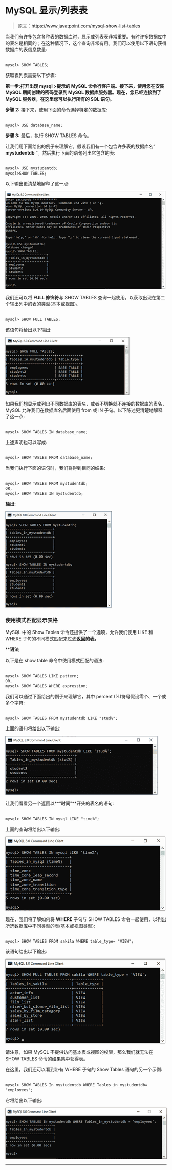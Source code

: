 # MySQL 显示/列表表

> 原文：<https://www.javatpoint.com/mysql-show-list-tables>

当我们有许多包含各种表的数据库时，显示或列表表非常重要。有时许多数据库中的表名是相同的；在这种情况下，这个查询非常有用。我们可以使用以下语句获得数据库的表信息数量:

```

mysql> SHOW TABLES;

```

获取表列表需要以下步骤:

**第一步:**打开出现 **mysql >提示**的 MySQL 命令行客户端。接下来，**使用您在安装 MySQL 期间创建的**密码**登录到 MySQL 数据库服务器。现在，您已经连接到了 MySQL 服务器，在这里您可以执行所有的 SQL 语句。**

**步骤 2:** 接下来，使用下面的命令选择特定的数据库:

```

mysql> USE database_name;

```

**步骤 3:** 最后，执行 SHOW TABLES 命令。

让我们用下面给出的例子来理解它。假设我们有一个包含许多表的数据库名“ **mystudentdb** ”。然后执行下面的语句列出它包含的表:

```

mysql> USE mystudentdb;
mysql>SHOW TABLES;

```

以下输出更清楚地解释了这一点:

![MySQL Show/List Tables](img/57b6e4f479003d5279cb67fe629a0fe0.png)

我们还可以将 **FULL 修饰符**与 SHOW TABLES 查询一起使用，以获取出现在第二个输出列中的表的类型(基本或视图)。

```

mysql> SHOW FULL TABLES;

```

该语句将给出以下输出:

![MySQL Show/List Tables](img/29442948e4878ff59b6b609c02c7818b.png)

如果我们想显示或列出不同数据库的表名，或者不切换就不连接的数据库的表名，MySQL 允许我们在数据库名后面使用 from 或 IN 子句。以下陈述更清楚地解释了这一点:

```

mysql> SHOW TABLES IN database_name;

```

上述声明也可以写成:

```

mysql> SHOW TABLES FROM database_name;

```

当我们执行下面的语句时，我们将得到相同的结果:

```

mysql> SHOW TABLES FROM mystudentdb;
OR,
mysql> SHOW TABLES IN mystudentdb;

```

**输出:**

![MySQL Show/List Tables](img/31187f58562d9110005ca52c51b0d391.png)

### 使用模式匹配显示表格

MySQL 中的 Show Tables 命令还提供了一个选项，允许我们使用 LIKE 和 WHERE 子句的不同模式匹配来过滤**返回的表。**

 ****语法**

以下是在 show table 命令中使用模式匹配的语法:

```

mysql> SHOW TABLES LIKE pattern;
OR,
mysql> SHOW TABLES WHERE expression;

```

我们可以通过下面给出的例子来理解它，其中 percent (%)符号假设零个、一个或多个字符:

```

mysql> SHOW TABLES FROM mystudentdb LIKE "stud%";

```

上面的语句将给出以下输出:

![MySQL Show/List Tables](img/e44964932aba7d5e624282fbef74ce18.png)

让我们看看另一个返回以**“时间”**开头的表名的语句:

```

mysql> SHOW TABLES IN mysql LIKE "time%"; 

```

上面的查询将给出以下输出:

![MySQL Show/List Tables](img/346b2648d3250cd0cb3face802e58cb7.png)

现在，我们将了解如何将 **WHERE** 子句与 SHOW TABLES 命令一起使用，以列出所选数据库中不同类型的表(基本或视图类型):

```

mysql> SHOW TABLES FROM sakila WHERE table_type= "VIEW";

```

该语句给出以下输出:

![MySQL Show/List Tables](img/85a4c173296ab814c532f68baffcf902.png)

请注意，如果 MySQL 不提供访问基本表或视图的权限，那么我们就无法在 SHOW TABLES 命令的结果集中获得表。

在这里，我们还可以看到带有 WHERE 子句的 Show Tables 语句的另一个示例:

```

mysql> SHOW TABLES In mystudentdb WHERE Tables_in_mystudentdb= "employees";

```

它将给出以下输出:

![MySQL Show/List Tables](img/ef9c362464d3965708c49164520e8e0d.png)

* * ***